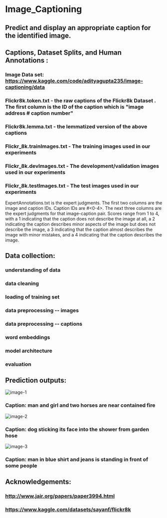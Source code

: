 # Image_Captioning
## Predict and display an appropriate caption for the identified image.


## Captions, Dataset Splits, and Human Annotations :

  ### Image Data set: https://www.kaggle.com/code/adityagupta235/image-captioning/data
  ### Flickr8k.token.txt - the raw captions of the Flickr8k Dataset . The first column is the ID of the caption which is "image address # caption number"
  ### Flickr8k.lemma.txt - the lemmatized version of the above captions 
  ### Flickr_8k.trainImages.txt - The training images used in our experiments
  ### Flickr_8k.devImages.txt - The development/validation images used in our experiments
  ### Flickr_8k.testImages.txt - The test images used in our experiments

ExpertAnnotations.txt is the expert judgments. The first two columns are the image and caption IDs. Caption IDs are #<0-4>. The next three columns are    the expert judgments for that image-caption pair. Scores range from 1 to 4, with a 1 indicating that the caption does not describe the image at all, a 2 indicating the caption describes minor aspects of the image but does not describe the image, a 3 indicating that the caption almost describes the image with minor mistakes, and a 4 indicating that the caption describes the image.

## Data collection:
 
  ### understanding of data
  ### data cleaning
  ### loading of training set
  ### data preprocessing -- images
  ### data preprocessing -- captions
  ### word embeddings
  ### model architecture
  ### evaluation


## Prediction outputs:

![image-1](https://user-images.githubusercontent.com/90651908/217174823-efee0b4f-e5ed-4163-ae16-90a357f21008.jpg)
### Caption: man and girl and two horses are near contained fire
![image-2](https://user-images.githubusercontent.com/90651908/217174869-d5144d6f-19ce-4969-b327-0f4e71ecb4a0.jpg)
### Caption: dog sticking its face into the shower from garden hose
![image-3](https://user-images.githubusercontent.com/90651908/217174690-e28f87a1-e9b6-4f46-a10d-4e390fd6baa8.jpg)
### Caption: man in blue shirt and jeans is standing in front of some people

## Acknowledgements: 

  ### http://www.jair.org/papers/paper3994.html
  ###  https://www.kaggle.com/datasets/sayanf/flickr8k
